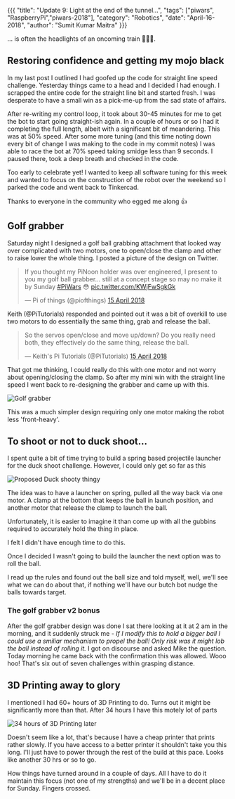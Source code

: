 {{{
  "title": "Update 9: Light at the end of the tunnel...",
  "tags": ["piwars", "RaspberryPi","piwars-2018"],
  "category": "Robotics",
  "date": "April-16-2018",
  "author": "Sumit Kumar Maitra"
}}}

... is often the headlights of an oncoming train 🤣🤣🤣.

## Restoring confidence and getting my mojo black

In my last post I outlined I had goofed up the code for straight line speed challenge. Yesterday things came to a head and I decided I had enough. I scrapped the entire code for the straight line bit and started fresh. I was desperate to have a small win as a pick-me-up from the sad state of affairs.  

After re-writing my control loop, it took about 30-45 minutes for me to get the bot to start going straight-ish again. In a couple of hours or so I had it completing the full length, albeit with a significant bit of meandering. This was at 50% speed. After some more tuning (and this time noting down every bit of change I was making to the code in my commit notes) I was able to race the bot at 70% speed taking smidge less than 9 seconds. I paused there, took a deep breath and checked in the code.

Too early to celebrate yet! I wanted to keep all software tuning for this week and wanted to focus on the construction of the robot over the weekend so I parked the code and went back to Tinkercad.

Thanks to everyone in the community who egged me along 👍

## Golf grabber

Saturday night I designed a golf ball grabbing attachment that looked way over complicated with two motors, one to open/close the clamp and other to raise lower the whole thing. I posted a picture of the design on Twitter.

<blockquote class="twitter-tweet" data-lang="en-gb"><p lang="en" dir="ltr">If you thought my PiNoon holder was over engineered, I present to you my golf ball grabber… still at a concept stage so may no make it by Sunday <a href="https://twitter.com/hashtag/PiWars?src=hash&amp;ref_src=twsrc%5Etfw">#PiWars</a> 😳 <a href="https://t.co/KWjFwSgkGk">pic.twitter.com/KWjFwSgkGk</a></p>&mdash; Pi of things (@piofthings) <a href="https://twitter.com/piofthings/status/985327239993745408?ref_src=twsrc%5Etfw">15 April 2018</a></blockquote>

Keith (@PiTutorials) responded and pointed out it was a bit of overkill to use two motors to do essentially the same thing, grab and release the ball.
<blockquote class="twitter-tweet" data-lang="en-gb"><p lang="en" dir="ltr">So the servos open/close and move up/down?  Do you really need both, they effectively do the same thing, release the ball.</p>&mdash; Keith&#39;s Pi Tutorials (@PiTutorials) <a href="https://twitter.com/PiTutorials/status/985431166193995776?ref_src=twsrc%5Etfw">15 April 2018</a></blockquote>

That got me thinking, I could really do this with one motor and not worry about opening/closing the clamp. So after my mini win with the straight line speed I went back to re-designing the grabber and came up with this.

![Golf grabber](/posts/images/pi-wars/pi-o-steer-golf-grabber-design-2.jpg)    

This was a much simpler design requiring only one motor making the robot less 'front-heavy'.

## To shoot or not to duck shoot...

I spent quite a bit of time trying to build a spring based projectile launcher for the duck shoot challenge. However, I could only get so far as this

![Proposed Duck shooty thingy](/posts/images/pi-wars/pi-o-steer-duck-shooty-thingy-incomplete.jpg)

The idea was to have a launcher on spring, pulled all the way back via one motor. A clamp at the bottom that keeps the ball in launch position, and another motor that release the clamp to launch the ball.

Unfortunately, it is easier to imagine it than come up with all the gubbins required to accurately hold the thing in place.

I felt I didn't have enough time to do this.

Once I decided I wasn't going to build the launcher the next option was to roll the ball.

I read up the rules and found out the ball size and told myself, well, we'll see what we can do about that, if nothing we'll have our butch bot nudge the balls towards target.

### The golf grabber v2 bonus
After the golf grabber design was done I sat there looking at it at 2 am in the morning, and it suddenly struck me - _If I modify this to hold a bigger ball I could use a smiliar mechanism to propel the ball! Only risk was it might lob the ball instead of rolling it._ I got on discourse and asked Mike the question. Today morning he came back with the confirmation this was allowed. Wooo hoo! That's six out of seven challenges within grasping distance.

## 3D Printing away to glory
I mentioned I had 60+ hours of 3D Printing to do. Turns out it might be significantly more than that. After 34 hours I have this motely lot of parts

![34 hours of 3D Printing later](/posts/images/pi-wars/pi-o-steer-3d-printing-34hrs.jpg)

Doesn't seem like a lot, that's because I have a cheap printer that prints rather slowly. If you have access to a better printer it shouldn't take you this long. I'll just have to power through the rest of the build at this pace. Looks like another 30 hrs or so to go.



How things have turned around in a couple of days. All I have to do it maintain this focus (not one of my strengths) and we'll be in a decent place for Sunday. Fingers crossed.
